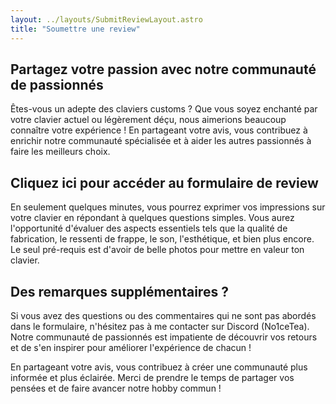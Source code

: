 ```yaml
---
layout: ../layouts/SubmitReviewLayout.astro
title: "Soumettre une review"
---
```


## Partagez votre passion avec notre communauté de passionnés

Êtes-vous un adepte des claviers customs ? Que vous soyez enchanté par votre clavier actuel ou légèrement déçu, nous aimerions beaucoup connaître votre expérience ! En partageant votre avis, vous contribuez à enrichir notre communauté spécialisée et à aider les autres passionnés à faire les meilleurs choix.

## Cliquez ici pour accéder au formulaire de review

En seulement quelques minutes, vous pourrez exprimer vos impressions sur votre clavier en répondant à quelques questions simples. Vous aurez l'opportunité d'évaluer des aspects essentiels tels que la qualité de fabrication, le ressenti de frappe, le son, l'esthétique, et bien plus encore. Le seul pré-requis est d'avoir de belle photos pour mettre en valeur ton clavier.

## Des remarques supplémentaires ?

Si vous avez des questions ou des commentaires qui ne sont pas abordés dans le formulaire, n'hésitez pas à me contacter sur Discord (No1ceTea). Notre communauté de passionnés est impatiente de découvrir vos retours et de s'en inspirer pour améliorer l'expérience de chacun !

En partageant votre avis, vous contribuez à créer une communauté plus informée et plus éclairée. Merci de prendre le temps de partager vos pensées et de faire avancer notre hobby commun !
